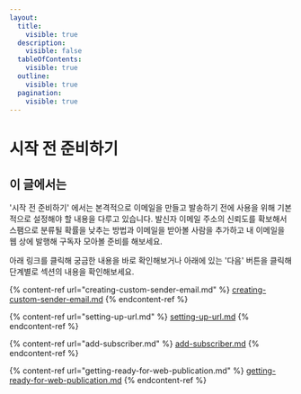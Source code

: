 ```yaml
---
layout:
  title:
    visible: true
  description:
    visible: false
  tableOfContents:
    visible: true
  outline:
    visible: true
  pagination:
    visible: true
---
```


# 시작 전 준비하기

## 이 글에서는

'시작 전 준비하기' 에서는 본격적으로 이메일을 만들고 발송하기 전에 사용을 위해 기본적으로 설정해야 할 내용을 다루고 있습니다. 발신자 이메일 주소의 신뢰도를 확보해서 스팸으로 분류될 확률을 낮추는 방법과 이메일을 받아볼 사람을 추가하고 내 이메일을 웹 상에 발행해 구독자 모아볼 준비를 해보세요.

아래 링크를 클릭해 궁금한 내용을 바로 확인해보거나 아래에 있는 '다음' 버튼을 클릭해 단계별로 섹션의 내용을 확인해보세요.

{% content-ref url="creating-custom-sender-email.md" %}
[creating-custom-sender-email.md](creating-custom-sender-email.md)
{% endcontent-ref %}

{% content-ref url="setting-up-url.md" %}
[setting-up-url.md](setting-up-url.md)
{% endcontent-ref %}

{% content-ref url="add-subscriber.md" %}
[add-subscriber.md](add-subscriber.md)
{% endcontent-ref %}

{% content-ref url="getting-ready-for-web-publication.md" %}
[getting-ready-for-web-publication.md](getting-ready-for-web-publication.md)
{% endcontent-ref %}

